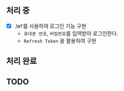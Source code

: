 ## 처리 중
- [x] `JWT`를 사용하여 로그인 기능 구현
    - `휴대폰 번호`, `비밀번호`를 입력받아 로그인한다.
    - `Refresh Token` 을 활용하여 구현

## 처리 완료


## TODO